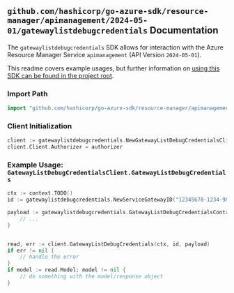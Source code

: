 
## `github.com/hashicorp/go-azure-sdk/resource-manager/apimanagement/2024-05-01/gatewaylistdebugcredentials` Documentation

The `gatewaylistdebugcredentials` SDK allows for interaction with the Azure Resource Manager Service `apimanagement` (API Version `2024-05-01`).

This readme covers example usages, but further information on [using this SDK can be found in the project root](https://github.com/hashicorp/go-azure-sdk/tree/main/docs).

### Import Path

```go
import "github.com/hashicorp/go-azure-sdk/resource-manager/apimanagement/2024-05-01/gatewaylistdebugcredentials"
```


### Client Initialization

```go
client := gatewaylistdebugcredentials.NewGatewayListDebugCredentialsClientWithBaseURI("https://management.azure.com")
client.Client.Authorizer = authorizer
```


### Example Usage: `GatewayListDebugCredentialsClient.GatewayListDebugCredentials`

```go
ctx := context.TODO()
id := gatewaylistdebugcredentials.NewServiceGatewayID("12345678-1234-9876-4563-123456789012", "example-resource-group", "serviceValue", "gatewayIdValue")

payload := gatewaylistdebugcredentials.GatewayListDebugCredentialsContract{
	// ...
}


read, err := client.GatewayListDebugCredentials(ctx, id, payload)
if err != nil {
	// handle the error
}
if model := read.Model; model != nil {
	// do something with the model/response object
}
```
